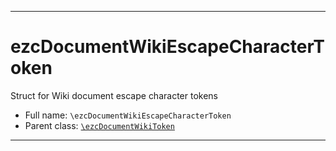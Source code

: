***

# ezcDocumentWikiEscapeCharacterToken

Struct for Wiki document escape character tokens

* Full name: `\ezcDocumentWikiEscapeCharacterToken`
* Parent class: [`\ezcDocumentWikiToken`](./ezcDocumentWikiToken.md)

***

